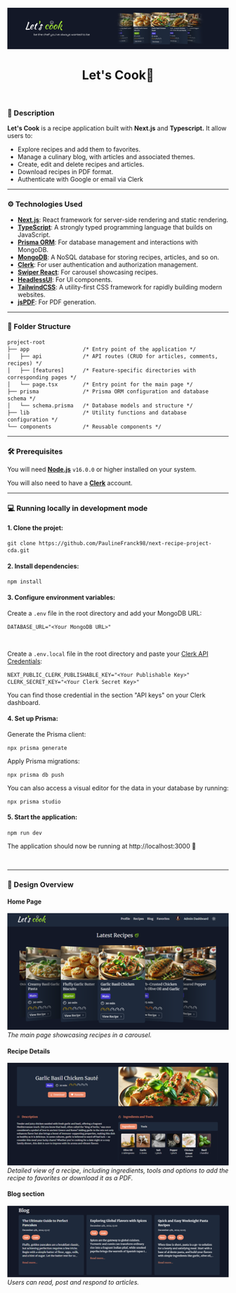 ![](/public/banner-lets-cook.png)

<h1 align="center">Let's Cook🥗</h1>

<br/>

### 📃 Description

__Let's Cook__ is a recipe application built with __Next.js__ and __Typescript.__ It allow users to:

* Explore recipes and add them to favorites.
* Manage a culinary blog, with articles and associated themes.
* Create, edit and delete recipes and articles.
* Download recipes in PDF format.
* Authenticate with Google or email via Clerk

---

### ⚙️ Technologies Used

* __[Next.js](https://nextjs.org/)__:  React framework for server-side rendering and static rendering.
* __[TypeScript](https://www.typescriptlang.org/)__:  A strongly typed programming language that builds on JavaScript.
* __[Prisma ORM](https://www.prisma.io/)__:  For database management and interactions with MongoDB.
* __[MongoDB](https://www.mongodb.com/fr-fr)__:  A NoSQL database for storing recipes, articles, and so on.
* __[Clerk](https://clerk.com/)__:  For user authentication and authorization management.
* __[Swiper React](https://swiperjs.com/react)__:  For carousel showcasing recipes.
* __[HeadlessUI](https://headlessui.com/)__:  For UI components.
* __[TailwindCSS](https://tailwindcss.com/)__:  A utility-first CSS framework for rapidly building modern websites. 
* __[jsPDF](https://artskydj.github.io/jsPDF/docs/jsPDF.html)__:  For PDF generation.

---

### 📁 Folder Structure
```
project-root
├── app                 /* Entry point of the application */
│   ├── api             /* API routes (CRUD for articles, comments, recipes) */
│   ├── [features]      /* Feature-specific directories with corresponding pages */
│   └── page.tsx        /* Entry point for the main page */
├── prisma              /* Prisma ORM configuration and database schema */
│   └── schema.prisma   /* Database models and structure */
├── lib                 /* Utility functions and database configuration */
└── components          /* Reusable components */ 
```
---

### 🛠️ Prerequisites

You will need  __[Node.js](https://nodejs.org)__  `v16.0.0` or higher installed on your system.

You will also need to have a  __[Clerk](https://clerk.com/)__ account.

---

### 💻 Running locally in development mode


#### 1. __Clone the projet:__
   
```
git clone https://github.com/PaulineFranck98/next-recipe-project-cda.git
```


#### 2. __Install dependencies:__

```
npm install
```


#### 3. __Configure environment variables:__

Create a `.env` file in the root directory and add your MongoDB URL: 
```
DATABASE_URL="<Your MongoDB URL>"
```
<br/>

Create a `.env.local` file in the root directory and paste your [Clerk API Credentials](https://clerk.com/docs/deployments/clerk-environment-variables?_gl=1*124mxpw*_gcl_au*ODIyNjQ3MjAxLjE3MzEwNzU0MjMuNTI4NTEzNDQ5LjE3MzMyNDAzNjQuMTczMzI0MDM2NA..*_ga*MTQ2MDg4MDU0MS4xNzMxMDc1NDIz*_ga_1WMF5X234K*MTczMzQxMTIzNy45LjEuMTczMzQxMTMwNi4wLjAuMA..#clerk-publishable-and-secret-keys):
```
NEXT_PUBLIC_CLERK_PUBLISHABLE_KEY="<Your Publishable Key>"
CLERK_SECRET_KEY="<Your Clerk Secret Key>"
```
You can find those credential in the section "API keys" on your Clerk dashboard. 
<br/>
#### 4. __Set up Prisma:__

Generate the Prisma client:
```
npx prisma generate
```

Apply Prisma migrations:
```
npx prisma db push
```

You can also access a visual editor for the data in your database by running:
```
npx prisma studio
```


#### 5. __Start the application:__
```
npm run dev
```

The application should now be running at http://localhost:3000 🎉

<br/>

---

### 🎨 Design Overview

#### Home Page
![](/public/homepage-recipes.png)
*The main page showcasing recipes in a carousel.*

#### Recipe Details
![](/public/recipe-detail.png)
*Detailed view of a recipe, including ingredients, tools and options to add the recipe to favorites or download it as a PDF.*

#### Blog section
![](/public/blog-recipe.png)
*Users can read, post and respond to articles.*


